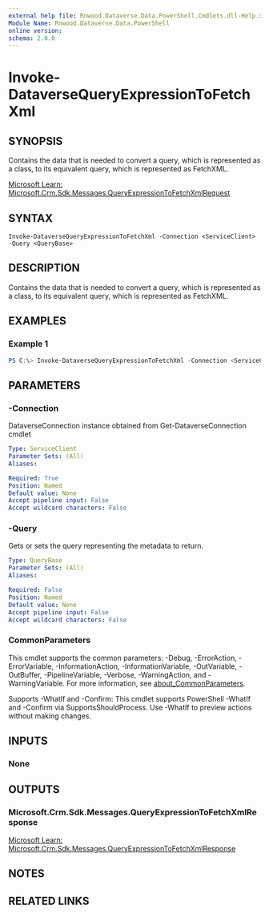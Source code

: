 ```yaml
---
external help file: Rnwood.Dataverse.Data.PowerShell.Cmdlets.dll-Help.xml
Module Name: Rnwood.Dataverse.Data.PowerShell
online version:
schema: 2.0.0
---
```


# Invoke-DataverseQueryExpressionToFetchXml

## SYNOPSIS
Contains the data that is needed to convert a query, which is represented as a class, to its equivalent query, which is represented as FetchXML.

[Microsoft Learn: Microsoft.Crm.Sdk.Messages.QueryExpressionToFetchXmlRequest](https://learn.microsoft.com/dotnet/api/Microsoft.Crm.Sdk.Messages.QueryExpressionToFetchXmlRequest)

## SYNTAX

```
Invoke-DataverseQueryExpressionToFetchXml -Connection <ServiceClient> -Query <QueryBase>
```

## DESCRIPTION
Contains the data that is needed to convert a query, which is represented as a class, to its equivalent query, which is represented as FetchXML.

## EXAMPLES

### Example 1
```powershell
PS C:\> Invoke-DataverseQueryExpressionToFetchXml -Connection <ServiceClient> -Query <QueryBase>
```

## PARAMETERS

### -Connection
DataverseConnection instance obtained from Get-DataverseConnection cmdlet

```yaml
Type: ServiceClient
Parameter Sets: (All)
Aliases:

Required: True
Position: Named
Default value: None
Accept pipeline input: False
Accept wildcard characters: False
```

### -Query
Gets or sets the query representing the metadata to return.

```yaml
Type: QueryBase
Parameter Sets: (All)
Aliases:

Required: False
Position: Named
Default value: None
Accept pipeline input: False
Accept wildcard characters: False
```

### CommonParameters
This cmdlet supports the common parameters: -Debug, -ErrorAction, -ErrorVariable, -InformationAction, -InformationVariable, -OutVariable, -OutBuffer, -PipelineVariable, -Verbose, -WarningAction, and -WarningVariable. For more information, see [about_CommonParameters](http://go.microsoft.com/fwlink/?LinkID=113216).

Supports -WhatIf and -Confirm: This cmdlet supports PowerShell -WhatIf and -Confirm via SupportsShouldProcess. Use -WhatIf to preview actions without making changes.

## INPUTS

### None
## OUTPUTS

### Microsoft.Crm.Sdk.Messages.QueryExpressionToFetchXmlResponse
[Microsoft Learn: Microsoft.Crm.Sdk.Messages.QueryExpressionToFetchXmlResponse](https://learn.microsoft.com/dotnet/api/Microsoft.Crm.Sdk.Messages.QueryExpressionToFetchXmlResponse)
## NOTES

## RELATED LINKS
